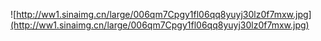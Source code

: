 

![http://ww1.sinaimg.cn/large/006qm7Cpgy1fl06qq8yuyj30lz0f7mxw.jpg](http://ww1.sinaimg.cn/large/006qm7Cpgy1fl06qq8yuyj30lz0f7mxw.jpg)
